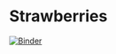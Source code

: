 # Strawberries

[![Binder](https://mybinder.org/badge_logo.svg)](https://mybinder.org/v2/gh/nwhollan/Strawberries.git/master)


